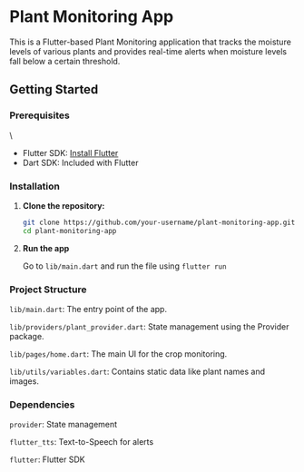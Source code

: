 # Plant Monitoring App

This is a Flutter-based Plant Monitoring application that tracks the moisture levels of various plants and provides real-time alerts when moisture levels fall below a certain threshold. <more>

## Getting Started

### Prerequisites
\
- Flutter SDK: [Install Flutter](https://flutter.dev/docs/get-started/install)
- Dart SDK: Included with Flutter

### Installation

1. **Clone the repository:**

   ```bash
   git clone https://github.com/your-username/plant-monitoring-app.git
   cd plant-monitoring-app
2. **Run the app**
   
      Go to `lib/main.dart` and run the file using `flutter run`



### **Project Structure**

`lib/main.dart`: The entry point of the app.

`lib/providers/plant_provider.dart`: State management using the Provider package.

`lib/pages/home.dart`: The main UI for the crop monitoring.

`lib/utils/variables.dart`: Contains static data like plant names and images.

### **Dependencies**

`provider`: State management

`flutter_tts`: Text-to-Speech for alerts

`flutter`: Flutter SDK

